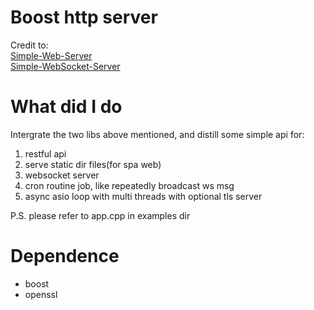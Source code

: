 # Boost http server

Credit to:   
[Simple-Web-Server](https://gitlab.com/eidheim/Simple-Web-Server.git)  
[Simple-WebSocket-Server](https://gitlab.com/eidheim/Simple-WebSocket-Server.git)  

# What did I do

Intergrate the two libs above mentioned, and distill some simple api for:

1. restful api
2. serve static dir files(for spa web)
3. websocket server
4. cron routine job, like repeatedly broadcast ws msg
5. async asio loop with multi threads with optional tls server

P.S. please refer to app.cpp in examples dir

# Dependence

- boost
- openssl



